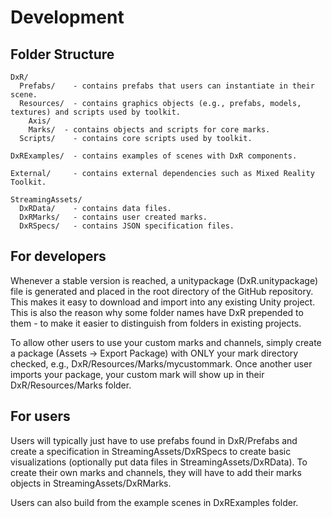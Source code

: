 # Development

## Folder Structure
    
    DxR/
      Prefabs/    - contains prefabs that users can instantiate in their scene.
      Resources/  - contains graphics objects (e.g., prefabs, models, textures) and scripts used by toolkit.
        Axis/   
        Marks/  - contains objects and scripts for core marks.
      Scripts/    - contains core scripts used by toolkit.
  
    DxRExamples/  - contains examples of scenes with DxR components.

    External/     - contains external dependencies such as Mixed Reality Toolkit.

    StreamingAssets/ 
      DxRData/    - contains data files.
      DxRMarks/   - contains user created marks.
      DxRSpecs/   - contains JSON specification files.
  
## For developers

Whenever a stable version is reached, a unitypackage (DxR.unitypackage) file is generated and placed in the root directory of the GitHub repository. This makes it easy to download and import into any existing Unity project. This is also the reason why some folder names have DxR prepended to them - to make it easier to distinguish from folders in existing projects.

To allow other users to use your custom marks and channels, simply create a package (Assets -> Export Package) with ONLY your mark directory checked, e.g., DxR/Resources/Marks/mycustommark. Once another user imports your package, your custom mark will show up in their DxR/Resources/Marks folder.

## For users

Users will typically just have to use prefabs found in DxR/Prefabs and create a specification in StreamingAssets/DxRSpecs to create basic visualizations (optionally put data files in StreamingAssets/DxRData). To create their own marks and channels, they will have to add their marks objects in StreamingAssets/DxRMarks.

Users can also build from the example scenes in DxRExamples folder.
  
